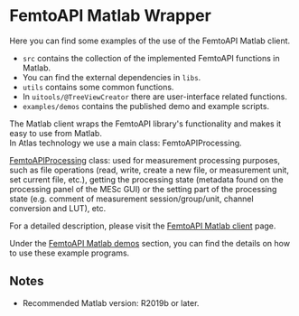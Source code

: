 # FemtoAPI Matlab Wrapper

Here you can find some examples of the use of the FemtoAPI Matlab client.
 - ```src``` contains the collection of the implemented FemtoAPI functions in Matlab.
 - You can find the external dependencies in ```libs```.
 - ```utils``` contains some common functions.
 - In ```uitools/@TreeViewCreator``` there are user-interface related functions.
 - ```examples/demos``` contains the published demo and example scripts.
 
The Matlab client wraps the FemtoAPI library's functionality and makes it easy to use from Matlab.  
In Atlas technology we use a main class: FemtoAPIProcessing.  

[FemtoAPIProcessing](https://github.com/Femtonics/FemtoAPI/blob/Atlas/Matlab/+femtoAPI/src/FemtoAPIProcessing) class: used for measurement processing purposes, such as file operations (read, write, create a new file, or measurement unit, set current file, etc.), getting the processing state (metadata found on the processing panel of the MESc GUI) or the setting part of the processing state (e.g. comment of measurement session/group/unit, channel conversion and LUT), etc.  

For a detailed description, please visit the [FemtoAPI Matlab client](https://kb.femtonics.eu/display/SUP/The+FemtoAPI+Matlab+client) page.

Under the [FemtoAPI Matlab demos](https://kb.femtonics.eu/display/SUP/FemtoAPI+Matlab+demos) section, you can find the details on how to use these example programs.

## Notes

- Recommended Matlab version: R2019b or later.
